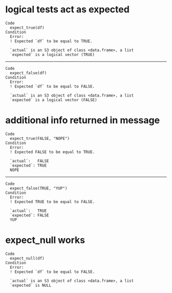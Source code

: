 # logical tests act as expected

    Code
      expect_true(df)
    Condition
      Error:
      ! Expected `df` to be equal to TRUE.
      
      `actual` is an S3 object of class <data.frame>, a list
      `expected` is a logical vector (TRUE)

---

    Code
      expect_false(df)
    Condition
      Error:
      ! Expected `df` to be equal to FALSE.
      
      `actual` is an S3 object of class <data.frame>, a list
      `expected` is a logical vector (FALSE)

# additional info returned in message

    Code
      expect_true(FALSE, "NOPE")
    Condition
      Error:
      ! Expected FALSE to be equal to TRUE.
      
      `actual`:   FALSE
      `expected`: TRUE 
      NOPE

---

    Code
      expect_false(TRUE, "YUP")
    Condition
      Error:
      ! Expected TRUE to be equal to FALSE.
      
      `actual`:   TRUE 
      `expected`: FALSE
      YUP

# expect_null works

    Code
      expect_null(df)
    Condition
      Error:
      ! Expected `df` to be equal to FALSE.
      
      `actual` is an S3 object of class <data.frame>, a list
      `expected` is NULL


